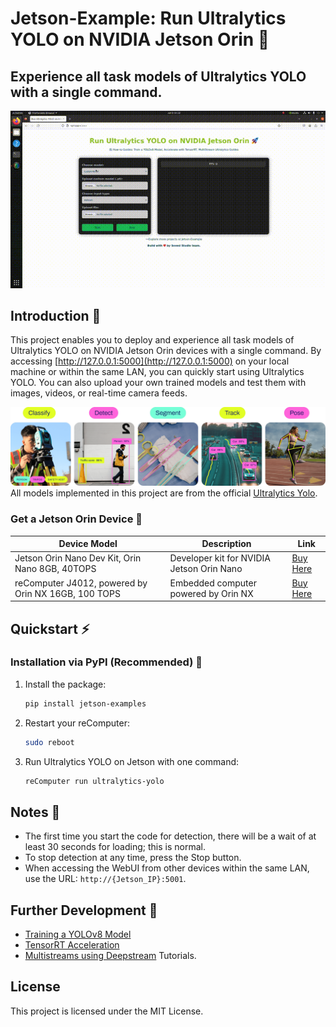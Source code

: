 # Jetson-Example: Run Ultralytics YOLO on NVIDIA Jetson Orin 🚀

## Experience all task models of Ultralytics YOLO with a single command.
<p align="center">
  <img src="images/Ultralytics-yolo.gif" alt="Ultralytics YOLO">
</p>

## Introduction 📘
This project enables you to deploy and experience all task models of Ultralytics YOLO on NVIDIA Jetson Orin devices with a single command. By accessing [http://127.0.0.1:5000](http://127.0.0.1:5000) on your local machine or within the same LAN, you can quickly start using Ultralytics YOLO. You can also upload your own trained models and test them with images, videos, or real-time camera feeds.

[![My Project](images/tasks.png)](https://github.com/ultralytics/ultralytics?tab=readme-ov-file#models)
All models implemented in this project are from the official [Ultralytics Yolo](https://github.com/ultralytics/ultralytics?tab=readme-ov-file#models).

### Get a Jetson Orin Device 🛒
| Device Model | Description | Link |
|--------------|-------------|------|
| Jetson Orin Nano Dev Kit, Orin Nano 8GB, 40TOPS | Developer kit for NVIDIA Jetson Orin Nano | [Buy Here](https://www.seeedstudio.com/NVIDIAr-Jetson-Orintm-Nano-Developer-Kit-p-5617.html) |
| reComputer J4012, powered by Orin NX 16GB, 100 TOPS | Embedded computer powered by Orin NX | [Buy Here](https://www.seeedstudio.com/reComputer-J4012-p-5586.html) |

## Quickstart ⚡

### Installation via PyPI (Recommended) 🐍
1. Install the package:
    ```sh
    pip install jetson-examples
    ```

2. Restart your reComputer:
    ```sh
    sudo reboot
    ```

3. Run Ultralytics YOLO on Jetson with one command:
    ```sh
    reComputer run ultralytics-yolo
    ```

## Notes 📝
- The first time you start the code for detection, there will be a wait of at least 30 seconds for loading; this is normal.
- To stop detection at any time, press the Stop button.
- When accessing the WebUI from other devices within the same LAN, use the URL: `http://{Jetson_IP}:5001`.

## Further Development 🔧
- [Training a YOLOv8 Model](https://wiki.seeedstudio.com/How_to_Train_and_Deploy_YOLOv8_on_reComputer/)
- [TensorRT Acceleration](https://wiki.seeedstudio.com/YOLOv8-DeepStream-TRT-Jetson/)
- [Multistreams using Deepstream](https://wiki.seeedstudio.com/YOLOv8-DeepStream-TRT-Jetson/#multistream-model-benchmarks) Tutorials.

## License

This project is licensed under the MIT License.
